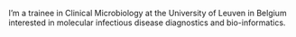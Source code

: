 I’m a trainee in Clinical Microbiology at the University of Leuven in Belgium interested in molecular infectious disease diagnostics and bio-informatics.

